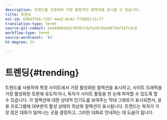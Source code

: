 ```yaml
---
description: 트렌드를 사용하여 가장 활동적인 컬렉션을 표시할 수 있습니다.
title: 트렌딩
exl-id: 6db437bb-72b7-4ee2-8c42-773692c11c7f
translation-type: tm+mt
source-git-commit: a2449482e617939cfda7e367da34875bf187c4c9
workflow-type: tm+mt
source-wordcount: '81'
ht-degree: 2%

---
```


# 트렌딩{#trending}

트렌드를 사용하여 특정 사이트에서 가장 활성화된 컬렉션을 표시하고, 사이트 트래픽을 가장 활성화된 토론에 유도하거나, 독자가 사이트 활동을 한 눈에 파악할 수 있도록 할 수 있습니다. 각 컬렉션에 대한 상대적 인기도를 보여주는 막대 그래프가 표시되면서, 응용 프로그램에 대부분의 활성 상태의 최상위 컬렉션이 표시됩니다. 트렌드는 독자가 가장 많은 대화가 일어나는 곳을 결정하고, 그러한 대화로 안내하는 데 도움이 됩니다.
